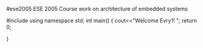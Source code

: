 #ese2005
ESE 2005 Course work on architecture of embedded systems

#include<iostream>
using namespace std;
int main()
{
  cout<<"Welcome Evry1! ";
  return 0;

}
